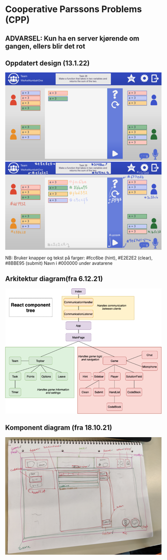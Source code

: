 # Cooperative Parssons Problems (CPP)

## ADVARSEL: Kun ha en server kjørende om gangen, ellers blir det rot

## Oppdatert design (13.1.22)
<img src="./documentation/images/design_v2_clean.png" width="500">
<img src="./documentation/images/design_v2.png" width="500">

NB: Bruker knapper og tekst på farger: #fcc6be (hint), #E2E2E2 (clear), #8BBE95 (submit)
Navn i #000000 under avatarene



## Arkitektur diagram(fra 6.12.21)

<img src="./documentation/images/arkitektur.png" width="500">

## Komponent diagram (fra 18.10.21)

<img src="./documentation/images/komponentoversikt.jpg" width="500">
